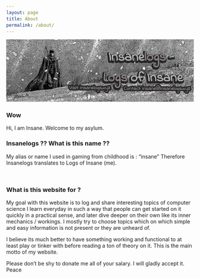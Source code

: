 ```yaml
---
layout: page
title: About
permalink: /about/
---
```


![](/assets/website/banners/banner-guts-walking-snow-ver-01.webp)

### Wow
Hi, I am Insane. Welcome to my asylum.

### Insanelogs ?? What is this name ??
My alias or name I used in gaming from childhood is : “insane”
Therefore Insanelogs translates to Logs of Insane (me).

<br>

### What is this website for ?
My goal with this website is to log and share interesting topics of computer science I learn everyday in such a way that people can get started on it quickly in a practical sense, and later dive deeper on their own like its inner mechanics / workings. I mostly try to choose topics which on which simple and easy information is not present or they are unheard of.

I believe its much better to have something working and functional to at least play or tinker with before reading a ton of theory on it. This is the main motto of my website.

Please don’t be shy to donate me all of your salary. I will gladly accept it. Peace
